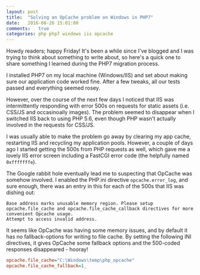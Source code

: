 ```yaml
---
layout: post
title:  "Solving an OpCache problem on Windows in PHP7"
date:   2016-08-26 15:01:00
comments:   true
categories: php php7 windows iis opcache
---
```

Howdy readers; happy Friday! It's been a while since I've blogged and I
was trying to think about something to write about, so here's a quick one
to share something I learned during the PHP7 migration process.

I installed PHP7 on my local machine (Windows/IIS) and set about making
sure our application code worked fine. After a few tweaks, all our tests
passed and everything seemed rosey.

However, over the course of the next few days I noticed that IIS was
intermittently responding with error 500s on requests for static assets
(i.e. CSS/JS and occasinoally images). The problem seemed to disappear
when I switched IIS back to using PHP 5.6, even though PHP wasn't actually
involved in the requests for CSS/JS.

I was usually able to make the problem go away by clearing my app cache,
restarting IIS and recycling my application pools. However, a couple of days
ago I started getting the 500s from PHP requests as well, which gave me
a lovely IIS error screen including a FastCGI error code (the helpfully
named `0xfffffffe`).

The Google rabbit hole eventually lead me to suspecting that OpCache
was somehow involved. I enabled the PHP.ini directive `opcache.error_log`,
and sure enough, there was an entry in this for each of the 500s that IIS
 was dishing out:
 
```
Base address marks unusable memory region. Please setup opcache.file_cache and opcache.file_cache_callback directives for more convenient Opcache usage.
Attempt to access invalid address.
```

It seems like OpCache was having some memory issues, and by default it has no
fallback-options for writing to file cache. By setting the following INI 
directives, it gives OpCache some fallback options and the 500-coded
responses disappeared - hooray!

```ini
opcache.file_cache="C:\Windows\temp\php_opcache"
opcache.file_cache_fallback=1_
```